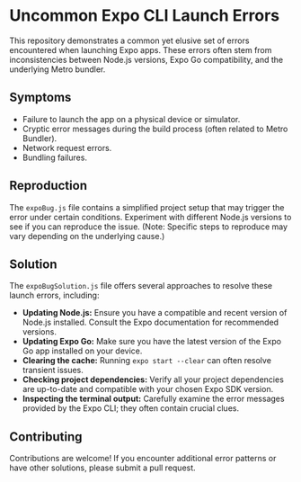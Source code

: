 # Uncommon Expo CLI Launch Errors

This repository demonstrates a common yet elusive set of errors encountered when launching Expo apps.  These errors often stem from inconsistencies between Node.js versions, Expo Go compatibility, and the underlying Metro bundler.

## Symptoms

- Failure to launch the app on a physical device or simulator.
- Cryptic error messages during the build process (often related to Metro Bundler).
- Network request errors.
- Bundling failures.

## Reproduction

The `expoBug.js` file contains a simplified project setup that may trigger the error under certain conditions.  Experiment with different Node.js versions to see if you can reproduce the issue. (Note: Specific steps to reproduce may vary depending on the underlying cause.)

## Solution

The `expoBugSolution.js` file offers several approaches to resolve these launch errors, including:

- **Updating Node.js:** Ensure you have a compatible and recent version of Node.js installed.  Consult the Expo documentation for recommended versions.
- **Updating Expo Go:** Make sure you have the latest version of the Expo Go app installed on your device.
- **Clearing the cache:** Running `expo start --clear` can often resolve transient issues.
- **Checking project dependencies:** Verify all your project dependencies are up-to-date and compatible with your chosen Expo SDK version.
- **Inspecting the terminal output:** Carefully examine the error messages provided by the Expo CLI; they often contain crucial clues.

## Contributing

Contributions are welcome! If you encounter additional error patterns or have other solutions, please submit a pull request.